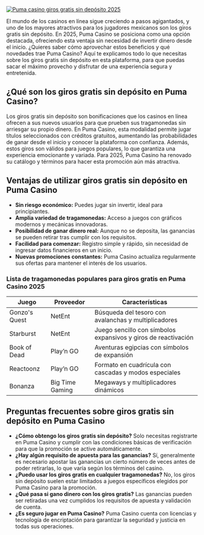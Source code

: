 [![Puma casino giros gratis sin depósito 2025](https://123-caf.pages.dev/gitsignup.png)](https://vrmoo.ru/Bt82HjjY)

<p>El mundo de los casinos en línea sigue creciendo a pasos agigantados, y uno de los mayores atractivos para los jugadores mexicanos son los giros gratis sin depósito. En 2025, Puma Casino se posiciona como una opción destacada, ofreciendo esta ventaja sin necesidad de invertir dinero desde el inicio. ¿Quieres saber cómo aprovechar estos beneficios y qué novedades trae Puma Casino? Aquí te explicamos todo lo que necesitas sobre los giros gratis sin depósito en esta plataforma, para que puedas sacar el máximo provecho y disfrutar de una experiencia segura y entretenida.</p>  <h2>¿Qué son los giros gratis sin depósito en Puma Casino?</h2> <p>Los giros gratis sin depósito son bonificaciones que los casinos en línea ofrecen a sus nuevos usuarios para que prueben sus tragamonedas sin arriesgar su propio dinero. En Puma Casino, esta modalidad permite jugar títulos seleccionados con créditos gratuitos, aumentando las probabilidades de ganar desde el inicio y conocer la plataforma con confianza. Además, estos giros son válidos para juegos populares, lo que garantiza una experiencia emocionante y variada. Para 2025, Puma Casino ha renovado su catálogo y términos para hacer esta promoción aún más atractiva.</p>  <h2>Ventajas de utilizar giros gratis sin depósito en Puma Casino</h2> <ul>   <li><strong>Sin riesgo económico:</strong> Puedes jugar sin invertir, ideal para principiantes.</li>   <li><strong>Amplia variedad de tragamonedas:</strong> Acceso a juegos con gráficos modernos y mecánicas innovadoras.</li>   <li><strong>Posibilidad de ganar dinero real:</strong> Aunque no se deposita, las ganancias se pueden retirar tras cumplir con los requisitos.</li>   <li><strong>Facilidad para comenzar:</strong> Registro simple y rápido, sin necesidad de ingresar datos financieros en un inicio.</li>   <li><strong>Nuevas promociones constantes:</strong> Puma Casino actualiza regularmente sus ofertas para mantener el interés de los usuarios.</li> </ul>  <h3>Lista de tragamonedas populares para giros gratis en Puma Casino 2025</h3> <table>   <thead>     <tr>       <th>Juego</th>       <th>Proveedor</th>       <th>Características</th>     </tr>   </thead>   <tbody>     <tr>       <td>Gonzo's Quest</td>       <td>NetEnt</td>       <td>Búsqueda del tesoro con avalanchas y multiplicadores</td>     </tr>     <tr>       <td>Starburst</td>       <td>NetEnt</td>       <td>Juego sencillo con símbolos expansivos y giros de reactivación</td>     </tr>     <tr>       <td>Book of Dead</td>       <td>Play’n GO</td>       <td>Aventuras egipcias con símbolos de expansión</td>     </tr>     <tr>       <td>Reactoonz</td>       <td>Play’n GO</td>       <td>Formato en cuadrícula con cascadas y modos especiales</td>     </tr>     <tr>       <td>Bonanza</td>       <td>Big Time Gaming</td>       <td>Megaways y multiplicadores dinámicos</td>     </tr>   </tbody> </table>  <h2>Preguntas frecuentes sobre giros gratis sin depósito en Puma Casino</h2> <ul>   <li><strong>¿Cómo obtengo los giros gratis sin depósito?</strong> Solo necesitas registrarte en Puma Casino y cumplir con las condiciones básicas de verificación para que la promoción se active automáticamente.</li>   <li><strong>¿Hay algún requisito de apuesta para las ganancias?</strong> Sí, generalmente es necesario apostar las ganancias un cierto número de veces antes de poder retirarlas, lo que varía según los términos del casino.</li>   <li><strong>¿Puedo usar los giros gratis en cualquier tragamonedas?</strong> No, los giros sin depósito suelen estar limitados a juegos específicos elegidos por Puma Casino para la promoción.</li>   <li><strong>¿Qué pasa si gano dinero con los giros gratis?</strong> Las ganancias pueden ser retiradas una vez cumplidos los requisitos de apuesta y validación de cuenta.</li>   <li><strong>¿Es seguro jugar en Puma Casino?</strong> Puma Casino cuenta con licencias y tecnología de encriptación para garantizar la seguridad y justicia en todas sus operaciones.</li> </ul>